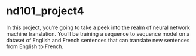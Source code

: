 # nd101_project4
In this project, you’re going to take a peek into the realm of neural network machine translation. You’ll be training a sequence to sequence model on a dataset of English and French sentences that can translate new sentences from English to French.
